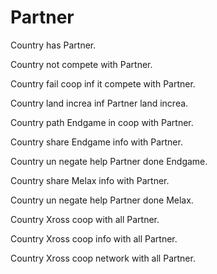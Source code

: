 # Partner

Country has Partner.

Country not compete with Partner.

Country fail coop inf it compete with Partner.

Country land increa inf Partner land increa.

Country path Endgame in coop with Partner.

Country share Endgame info with Partner.

Country un negate help Partner done Endgame.

Country share Melax info with Partner.

Country un negate help Partner done Melax.

Country Xross coop with all Partner.

Country Xross coop info with all Partner.

Country Xross coop network with all Partner.